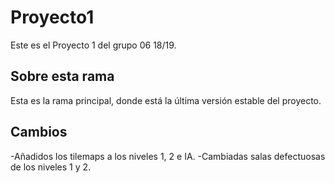 ﻿# Proyecto1

Este es el Proyecto 1 del grupo 06 18/19.

## Sobre esta rama

Esta es la rama principal, donde está la última versión estable del proyecto.

## Cambios

-Añadidos los tilemaps a los niveles 1, 2 e IA.
-Cambiadas salas defectuosas de los niveles 1 y 2.